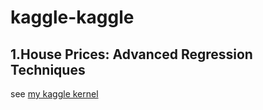 # kaggle-kaggle
## 1.House Prices: Advanced Regression Techniques
see [my kaggle kernel](https://www.kaggle.com/catqaq/top-3-0-10647-stacking-linear-blending)

